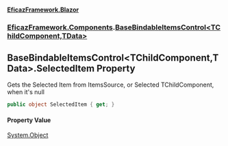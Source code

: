 #### [EficazFramework.Blazor](EficazFrameworkData.md 'EficazFramework Data')
### [EficazFramework.Components](EficazFrameworkData.md#EficazFramework.Components 'EficazFramework.Components').[BaseBindableItemsControl&lt;TChildComponent,TData&gt;](EficazFramework.Components/BaseBindableItemsControl_TChildComponent,TData_.md 'EficazFramework.Components.BaseBindableItemsControl<TChildComponent,TData>')

## BaseBindableItemsControl<TChildComponent,TData>.SelectedItem Property

Gets the Selected Item from ItemsSource, or Selected TChildComponent, when it's null

```csharp
public object SelectedItem { get; }
```

#### Property Value
[System.Object](https://docs.microsoft.com/en-us/dotnet/api/System.Object 'System.Object')